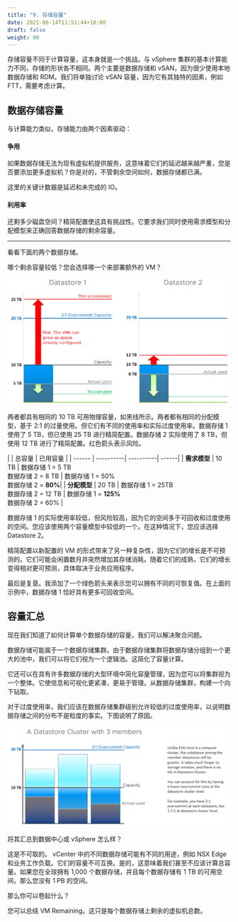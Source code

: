 ```yaml
---
title: "9. 存储容量"
date: 2021-06-14T11:51:44+10:00
draft: false
weight: 90
---
```


存储容量不同于计算容量，这本身就是一个挑战。与 vSphere 集群的基本计算能力不同，存储的形状各不相同。两个主要是数据存储和 vSAN，因为很少使用本地数据存储和 RDM。我们将单独讨论 vSAN 容量，因为它有其独特的因素，例如 FTT，需要考虑计算。

## 数据存储容量

与计算能力类似，存储能力由两个因素驱动：

#### 争用

如果数据存储无法为现有虚拟机提供服务，这意味着它们的延迟越来越严重，您是否要添加更多虚拟机？你是对的，不管剩余空间如何，数据存储都已满。

这里的关键计数器是延迟和未完成的 IO。

#### 利用率

还剩多少磁盘空间？精简配置使这具有挑战性。它要求我们同时使用需求模型和分配模型来正确回答数据存储的剩余容量。

-----

看看下面的两个数据存储。

哪个剩余容量较低？您会选择哪一个来部署额外的 VM？

![数据存储对比](1.3.9-fig-1.png)

两者都具有相同的 10 TB 可用物理容量，如黑线所示。两者都有相同的分配模型，基于 2:1 的过量使用。但它们有不同的使用率和实际过度使用率。数据存储 1 使用了 5 TB，但已使用 25 TB 进行精简配置。数据存储 2 实际使用了 8 TB，但使用 12 TB 进行了精简配置。红色箭头表示风险。

|       | 总容量 | 已用容量 |
| ------ | ----------| ----------| ------|
| **需求模型** | 10 TB | 数据存储 1 = 5 TB<br />数据存储 2 = 8 TB | 数据存储 1 = 50%<br />数据存储 2 = **80%**|
| **分配模型** | 20 TB | 数据存储 1 = 25TB<br />数据存储 2 = 12 TB | 数据存储 1 = **125%**<br />数据存储 2 = 60% |

数据存储 1 的实际使用率较低，但风险较高，因为它的空间多于可回收和过度使用的空间。您应该使用两个容量模型中较低的一个。在这种情况下，您应该选择 Datastore 2。

精简配置以新配置的 VM 的形式带来了另一种复杂性，因为它们的增长是不可预测的。它们可能会闲置数月并突然增加其存储消耗。随着它们的成熟，它们的增长变得相对更可预测，具体取决于业务应用程序。

最后是复垦。我添加了一个绿色箭头来表示您可以拥有不同的可恢复值。在上面的示例中，数据存储 1 恰好具有更多可回收空间。

## 容量汇总

现在我们知道了如何计算单个数据存储的容量，我们可以解决聚合问题。

数据存储可能属于一个数据存储集群。由于数据存储集群将数据存储分组到一个更大的池中，我们可以将它们视为一个逻辑池。这简化了容量计算。

它还可以在具有许多数据存储的大型环境中简化容量管理，因为您可以将集群视为一个整体。它使信息和可视化更紧凑，更易于管理。从数据存储集群，构建一个向下钻取。

对于过度使用率，我们应该在数据存储集群级别允许较低的过度使用率，以说明数据存储之间的分布不是粒度的事实。下图说明了原因。

![具有 3 个成员的数据存储集群](1.3.9-fig-2.png)

将其汇总到数据中心或 vSphere 怎么样？

这是不可取的。 vCenter 中的不同数据存储可能有不同的用途，例如 NSX Edge 和业务工作负载。它们的容量不可互换。是的，这意味着我们甚至不应该计算总容量。如果您在全球拥有 1,000 个数据存储，并且每个数据存储有 1 TB 的可用空间，那么您没有 1 PB 的空间。

那么你可以卷起什么？

您可以总结 VM Remaining。这只是每个数据存储上剩余的虚拟机总数。